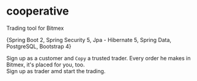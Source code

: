 # cooperative
Trading tool for Bitmex

{Spring Boot 2, Spring Security 5, Jpa - Hibernate 5, Spring Data, PostgreSQL, Bootstrap 4}

Sign up as a customer and `Copy` a trusted trader. Every order he makes in Bitmex, it's placed for you, too.\
Sign up as trader amd start the trading.